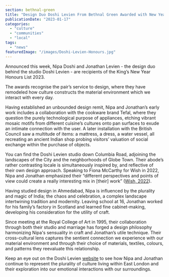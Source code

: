 ```yaml
---
section: bethnal-green
title: "Design Duo Doshi Levien From Bethnal Green Awarded with New Year Honours List"
publicationDate: "2023-01-17"
categories: 
  - "culture"
  - "communities"
  - "local"
tags: 
  - "news"
featuredImage: "/images/Doshi-Levien-Honours.jpg"
---
```


Announced this week, Nipa Doshi and Jonathan Levien - the design duo behind the studio Doshi Levien - are recipients of the King’s New Year Honours List 2023.

The awards recognise the pair’s service to design, where they have remodeled how culture constructs the material environment which we interact with every day.

Having established an unbounded design remit, Nipa and Jonathan’s early work includes a collaboration with the cookware brand Tefal, where they question the purely technological purpose of appliances, etching vibrant mosaic motifs from different cuisine’s cultures onto pan surfaces to exude an intimate connection with the user. A later installation with the British Council saw a multitude of items: a mattress, a dress, a water vessel, all recreating an ancient Indian shop probing visitors’ valuation of social exchange within the purchase of objects.

You can find the Doshi Levien studio down Columbia Road, adjoining the landscapes of the City and the neighborhoods of Globe Town. Their abode’s rather contrasting locale is simultaneously inspired by, and reflective of their own design approach. Speaking to Fiona McCarthy for Wish in 2022, Nipa and Jonathan emphasized their “different perspectives and points of view could create a really interesting mix in \[their\] work” ([Wish, 2022](https://www.doshilevien.com/wp-content/uploads/DL-WISH-2.pdf)). 

Having studied design in Ahmedabad, Nipa is influenced by the plurality and magic of India; the chaos and celebration, a complex landscape intertwining tradition and modernity. Leaving school at 16, Jonathan worked for his family’s factory in Scotland and learned fine cabinet-making, developing his consideration for the utility of craft.

Since meeting at the Royal College of Art in 1995, their collaboration through both their studio and marriage has forged a design philosophy harmonizing Nipa's sensuality in craft and Jonathan’s utile technique. Their cross-cultural lens captures the sentient connection we experience with our material environment and through their choice of materials, textiles, colours, and patterns they reevaluate this relationship.

Keep an eye out on the Doshi Levien [website](https://www.doshilevien.com/) to see how Nipa and Jonathan continue to represent the plurality of culture living within East London and their exploration into our emotional interactions with our surroundings.
